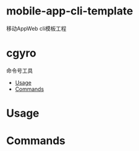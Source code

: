 # mobile-app-cli-template
移动AppWeb cli模板工程

cgyro
====

命令号工具

<!-- toc -->
* [Usage](#usage)
* [Commands](#commands)
<!-- tocstop -->
# Usage
<!-- usage -->

<!-- usagestop -->
# Commands
<!-- commands -->
<!-- commandsstop -->
